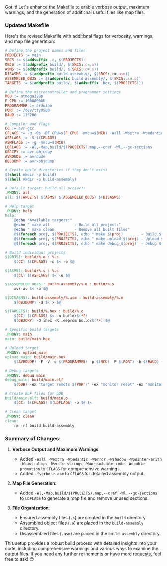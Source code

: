 Got it! Let's enhance the Makefile to enable verbose output, maximum warnings, and the generation of additional useful files like map files.

### Updated Makefile
Here's the revised Makefile with additional flags for verbosity, warnings, and map file generation:

```makefile
# Define the project names and files
PROJECTS := main
SRCS := $(addsuffix .c, $(PROJECTS))
OBJS := $(addprefix build/, $(SRCS:.c=.o))
ASMS := $(addprefix build/, $(SRCS:.c=.s))
DISASMS := $(addprefix build-assembly/, $(SRCS:.c=.asm))
ASSEMBLED_OBJS := $(addprefix build-assembly/, $(SRCS:.s=.o))
TARGETS := $(addprefix build/, $(addsuffix .hex, $(PROJECTS)))

# Define the microcontroller and programmer settings
MCU := atmega328p
F_CPU := 16000000UL
PROGRAMMER := arduino
PORT := /dev/ttyUSB0
BAUD := 115200

# Compiler and flags
CC := avr-gcc
CFLAGS := -g -Os -DF_CPU=$(F_CPU) -mmcu=$(MCU) -Wall -Wextra -Wpedantic -Werror -Wshadow -Wpointer-arith -Wcast-align -Wwrite-strings -Wunreachable-code -Wdouble-promotion -ffunction-sections -fdata-sections -fverbose-asm
ASFLAGS := -S $(CFLAGS)
ASMFLAGS := -g -mmcu=$(MCU)
LDFLAGS := -Wl,-Map,build/$(PROJECTS).map,--cref -Wl,--gc-sections
OBJCPY := avr-objcopy
AVRDUDE := avrdude
OBJDUMP := avr-objdump

# Create build directories if they don't exist
$(shell mkdir -p build)
$(shell mkdir -p build-assembly)

# Default target: build all projects
.PHONY: all
all: $(TARGETS) $(ASMS) $(ASSEMBLED_OBJS) $(DISASMS)

# Help target
.PHONY: help
help:
	@echo "Available targets:"
	@echo " make all           - Build all projects"
	@echo " make clean         - Remove all built files"
	@$(foreach proj, $(PROJECTS), echo " make $(proj)        - Build $(proj) project";)
	@$(foreach proj, $(PROJECTS), echo " make upload_$(proj) - Upload $(proj) project to the board";)
	@$(foreach proj, $(PROJECTS), echo " make debug_$(proj)  - Debug $(proj) project";)

# Build individual projects
$(OBJS): build/%.o : %.c
	$(CC) $(CFLAGS) -c $< -o $@

$(ASMS): build/%.s : %.c
	$(CC) $(ASFLAGS) $< -o $@

$(ASSEMBLED_OBJS): build-assembly/%.o : build/%.s
	avr-as $< -o $@

$(DISASMS): build-assembly/%.asm : build-assembly/%.o
	$(OBJDUMP) -d $< > $@

$(TARGETS): build/%.hex : build/%.o
	$(CC) $(CFLAGS) $< -o build/$(*F)
	$(OBJCPY) -O ihex -R .eeprom build/$(*F) $@

# Specific build targets
.PHONY: main
main: build/main.hex

# Upload target
.PHONY: upload_main
upload_main: build/main.hex
	$(AVRDUDE) -F -V -c $(PROGRAMMER) -p $(MCU) -P $(PORT) -b $(BAUD) -U flash:w:$<

# Debug targets
.PHONY: debug_main
debug_main: build/main.elf
	$(GDB) -ex "target remote $(PORT)" -ex "monitor reset" -ex "monitor halt" build/main.elf

# Create ELF files for GDB
build/main.elf: build/main.o
	$(CC) $(CFLAGS) $(LDFLAGS) -o $@ $<

# Clean target
.PHONY: clean
clean:
	rm -rf build build-assembly
```

### Summary of Changes:
1. **Verbose Output and Maximum Warnings**:
   - Added `-Wall -Wextra -Wpedantic -Werror -Wshadow -Wpointer-arith -Wcast-align -Wwrite-strings -Wunreachable-code -Wdouble-promotion` to `CFLAGS` for comprehensive warnings.
   - Added `-fverbose-asm` to `CFLAGS` for detailed assembly output.

2. **Map File Generation**:
   - Added `-Wl,-Map,build/$(PROJECTS).map,--cref -Wl,--gc-sections` to `LDFLAGS` to generate a map file and remove unused sections.

3. **File Organization**:
   - Ensured assembly files (`.s`) are created in the `build` directory.
   - Assembled object files (`.o`) are placed in the `build-assembly` directory.
   - Disassembled files (`.asm`) are placed in the `build-assembly` directory.

This setup provides a robust build process with detailed insights into your code, including comprehensive warnings and various ways to examine the output files. If you need any further refinements or have more requests, feel free to ask! 😊
